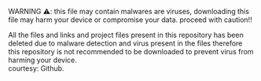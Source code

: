 WARNING ⚠️: this file may contain 
malwares are viruses, downloading 
this file may harm your device or 
compromise your data. proceed with caution!!

All the files and links and project 
files present in this repository has 
been deleted due to malware detection 
and virus present in the files 
therefore this repository is not
recommended to be downloaded to 
prevent virus from harming your 
device.       
               courtesy:
               Github.
